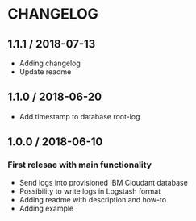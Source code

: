 # CHANGELOG

## 1.1.1 / 2018-07-13
 - Adding changelog
 - Update readme

## 1.1.0 / 2018-06-20
 - Add timestamp to database root-log

## 1.0.0 / 2018-06-10
### First relesae with main functionality
 - Send logs into provisioned IBM Cloudant database
 - Possibility to write logs in Logstash format
 - Adding readme with description and how-to
 - Adding example